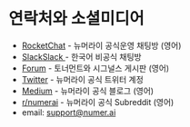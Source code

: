 # 연락처와 소셜미디어

* [RocketChat](https://community.numer.ai) - 뉴머라이 공식운영 채팅방 (영어)&#x20;
* [Slack](https://discord.gg/WkRnr4JXW2)[Slack ](https://join.slack.com/t/numerai-kr/shared\_invite/zt-1009d7ws3-hWRKdy8EkbSzwwzxaURlQw)- 한국어 비공식 채팅방&#x20;
* [Forum](https://forum.numer.ai) - 토너먼트와 시그널스 게시판 (영어)&#x20;
* [Twitter](https://twitter.com/numerai) - 뉴머라이 공식 트위터 계정&#x20;
* [Medium](https://medium.com/numerai) - 뉴머라이 공식 블로그 (영어)&#x20;
* [r/numerai](https://www.reddit.com/r/numerai/) - 뉴머라이 공식 Subreddit (영어)
* email: [support@numer.ai](mailto:support@numer.ai)
